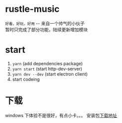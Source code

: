 # rustle-music
`好看，好玩，好用`  --  来自一个帅气的小伙子<br>
暂时只完成了部分功能，陆续更新增加模块

# start
1. `yarn` (add dependencies package)
2. `yarn start` (start http-dev-server)
3. `yarn dev --dev` (start electron client)
4. start codeing

# 下载
windows 下体验不是很好，有点小卡。。。
安装包[下载地址](https://imtaotao.github.io/rustle-music)